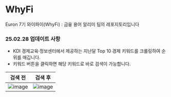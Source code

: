 # WhyFi
Euron 7기 와이파이(WhyFi) : 금융 용어 알리미 팀의 레포지토리입니다

### 25.02.28 업데이트 사항
- KDI 경제교육·정보센터에서 제공하는 지난달 Top 10 경제 키워드를 크롤링하여 순위를 매깁니다.
- 키워드 버튼을 클릭하면 해당 키워드로 바로 검색이 가능합니다. 

|검색 전|검색 후|
|---|---|
|![image](https://github.com/user-attachments/assets/b0efe678-6c2f-4b07-8a91-d041a931f3ea) | ![image](https://github.com/user-attachments/assets/2788517c-4fe1-4324-a85b-a04502421747) |
